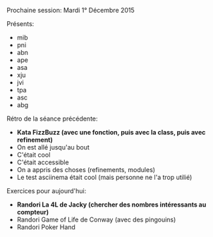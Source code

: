 Prochaine session:
Mardi 1° Décembre 2015

Présents:
- mib
- pni
- abn
- ape
- asa
- xju
- jvi
- tpa
- asc
- abg

Rétro de la séance précédente:
- **Kata FizzBuzz (avec une fonction, puis avec la class, puis avec refinement)**
- On est allé jusqu'au bout
- C'était cool
- C'était accessible
- On a appris des choses (refinements, modules)
- Le test asciinema était cool (mais personne ne l'a trop utilié)

Exercices pour aujourd'hui:
- **Randori La 4L de Jacky (chercher des nombres intéressants au compteur)**
- Randori Game of Life de Conway (avec des pingouins)
- Randori Poker Hand
